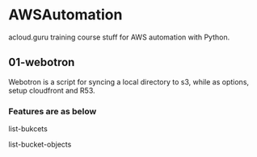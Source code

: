 # AWSAutomation

acloud.guru training course stuff for AWS automation with Python.
  
## 01-webotron

Webotron is a script for syncing a local directory to s3, while as options, setup cloudfront and R53.

### Features are as below

list-bukcets

list-bucket-objects
